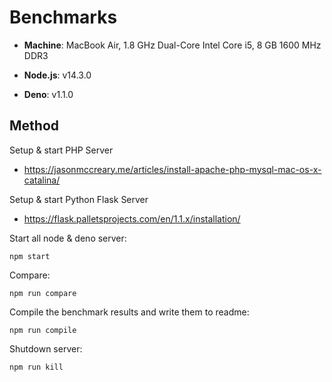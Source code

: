 # Benchmarks

- __Machine__: MacBook Air, 1.8 GHz Dual-Core Intel Core i5, 8 GB 1600 MHz DDR3

- __Node.js__: v14.3.0

- __Deno__: v1.1.0

## Method

Setup & start PHP Server
- https://jasonmccreary.me/articles/install-apache-php-mysql-mac-os-x-catalina/

Setup & start Python Flask Server
- https://flask.palletsprojects.com/en/1.1.x/installation/

Start all node & deno server:
  ```
  npm start
  ```
Compare:
  ```
  npm run compare
  ```

Compile the benchmark results and write them to readme:
  ```
  npm run compile
  ```

Shutdown server:
  ```
  npm run kill
  ```